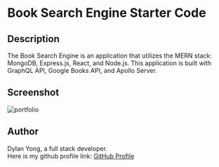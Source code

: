 # Book Search Engine Starter Code

## Description

The Book Search Engine is an application that utilizes the MERN stack: MongoDB, Express.js, React, and Node.js. This application is built with GraphQL API, Google Books API, and Apollo Server.

## Screenshot

![portfolio]()

## Author

Dylan Yong, a full stack developer. <br>
Here is my github profile link:
[GitHub Profile](https://github.com/Suzakijun1)
